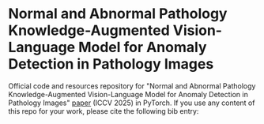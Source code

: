 # Normal and Abnormal Pathology Knowledge-Augmented Vision-Language Model for Anomaly Detection in Pathology Images

Official code and resources repository for "Normal and Abnormal Pathology Knowledge-Augmented Vision-Language Model for Anomaly Detection in Pathology Images" [paper](https://arxiv.org/abs/2508.15256) (ICCV 2025) in PyTorch. If you use any content of this repo for your work, please cite the following bib entry:

